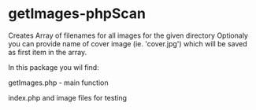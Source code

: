 getImages-phpScan
=================

Creates Array of filenames for all images for the given directory
Optionaly you can provide name of cover image (ie. 'cover.jpg') which will be saved as first item in the array.

In this package you wil find:

getImages.php - main function

index.php and image files for testing
